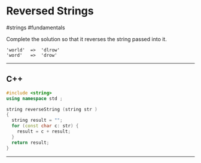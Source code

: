   
# Reversed Strings

#strings #fundamentals 

Complete the solution so that it reverses the string passed into it.

```
'world'  =>  'dlrow'
'word'   =>  'drow'
```

---
## C++

```c++
#include <string>
using namespace std ; 

string reverseString (string str )
{
  string result = "";
  for (const char c: str) {
    result = c + result;
  }
  return result;
}
```

---

